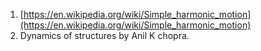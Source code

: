 1. [https://en.wikipedia.org/wiki/Simple_harmonic_motion](https://en.wikipedia.org/wiki/Simple_harmonic_motion)
2. Dynamics of structures by Anil K chopra.
